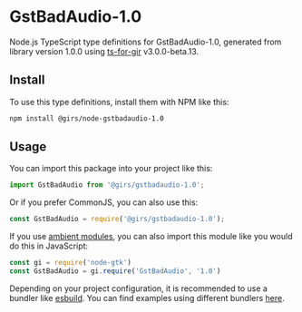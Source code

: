 
# GstBadAudio-1.0

Node.js TypeScript type definitions for GstBadAudio-1.0, generated from library version 1.0.0 using [ts-for-gir](https://github.com/gjsify/ts-for-gjs) v3.0.0-beta.13.

## Install

To use this type definitions, install them with NPM like this:
```bash
npm install @girs/node-gstbadaudio-1.0
```

## Usage

You can import this package into your project like this:
```ts
import GstBadAudio from '@girs/gstbadaudio-1.0';
```

Or if you prefer CommonJS, you can also use this:
```ts
const GstBadAudio = require('@girs/gstbadaudio-1.0');
```

If you use [ambient modules](https://github.com/gjsify/ts-for-gir/tree/main/packages/cli#ambient-modules), you can also import this module like you would do this in JavaScript:

```ts
const gi = require('node-gtk')
const GstBadAudio = gi.require('GstBadAudio', '1.0')
```

Depending on your project configuration, it is recommended to use a bundler like [esbuild](https://esbuild.github.io/). You can find examples using different bundlers [here](https://github.com/gjsify/ts-for-gir/tree/main/examples).